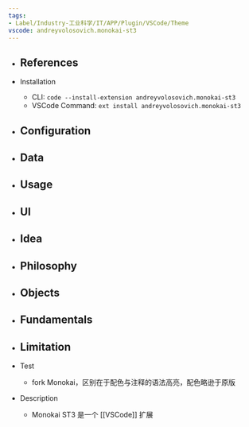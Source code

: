 ```yaml
---
tags:
- Label/Industry-工业科学/IT/APP/Plugin/VSCode/Theme
vscode: andreyvolosovich.monokai-st3
---
```


- References
    - 

- Installation
    - CLI: `code --install-extension andreyvolosovich.monokai-st3`
    - VSCode Command: `ext install andreyvolosovich.monokai-st3`

- Configuration
    - 

- Data
    - 

- Usage
    - 

- UI
    - 

- Idea
    - 

- Philosophy
    - 

- Objects
    - 

- Fundamentals
    - 

- Limitation
    - 

- Test
    - fork Monokai，区别在于配色与注释的语法高亮，配色略逊于原版

- Description
    - Monokai ST3 是一个 [[VSCode]] 扩展
